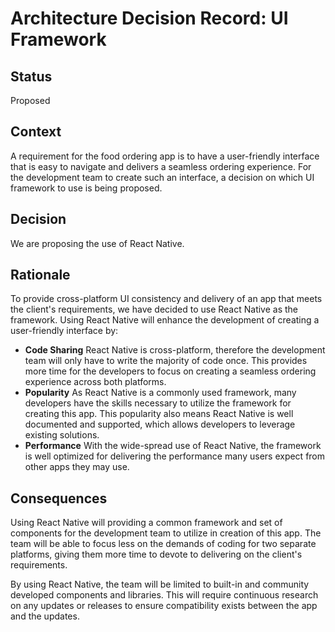 # Architecture Decision Record: UI Framework

## Status

Proposed

## Context

A requirement for the food ordering app is to have a user-friendly interface that is easy to navigate and delivers a seamless ordering experience. For the development team to create such an interface, a decision on which UI framework to use is being proposed.

## Decision

We are proposing the use of React Native.

## Rationale

To provide cross-platform UI consistency and delivery of an app that meets the client's requirements, we have decided to use React Native as the framework. Using React Native will enhance the development of creating a user-friendly interface by:

- **Code Sharing**
  React Native is cross-platform, therefore the development team will only have to write the majority of code once. This provides more time for the developers to focus on creating a seamless ordering experience across both platforms.
- **Popularity**
  As React Native is a commonly used framework, many developers have the skills necessary to utilize the framework for creating this app. This popularity also means React Native is well documented and supported, which allows developers to leverage existing solutions.
- **Performance**
  With the wide-spread use of React Native, the framework is well optimized for delivering the performance many users expect from other apps they may use.

## Consequences

Using React Native will providing a common framework and set of components for the development team to utilize in creation of this app. The team will be able to focus less on the demands of coding for two separate platforms, giving them more time to devote to delivering on the client's requirements.

By using React Native, the team will be limited to built-in and community developed components and libraries. This will require continuous research on any updates or releases to ensure compatibility exists between the app and the updates.
